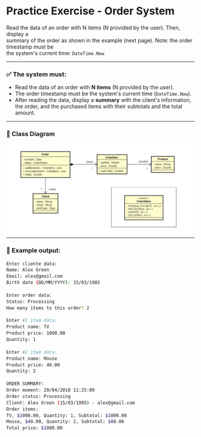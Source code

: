 # Practice Exercise - Order System

Read the data of an order with N items (N provided by the user). Then, display a  
summary of the order as shown in the example (next page). Note: the order timestamp must be  
the system's current time: `DateTime.Now`

---

### ✅ The system must:
- Read the data of an order with **N items** (N provided by the user).  
- The order timestamp must be the system's current time (`DateTime.Now`).  
- After reading the data, display a **summary** with the client's information, the order, and the purchased items with their subtotals and the total amount.

---

### 🧩 Class Diagram

![Diagrama de Classes](img.jpg)

---

### 🧾 Example output:

```bash
Enter cliente data:
Name: Alex Green
Email: alex@gmail.com
Birth date (DD/MM/YYYY): 15/03/1985

Enter order data:
Status: Processing
How many items to this order? 2

Enter #1 item data:
Product name: TV
Product price: 1000.00
Quantity: 1

Enter #2 item data:
Product name: Mouse
Product price: 40.00
Quantity: 2

ORDER SUMMARY:
Order moment: 20/04/2018 11:25:09
Order status: Processing
Client: Alex Green (15/03/1985) - alex@gmail.com
Order items:
TV, $1000.00, Quantity: 1, Subtotal: $1000.00
Mouse, $40.00, Quantity: 2, Subtotal: $80.00
Total price: $1080.00

